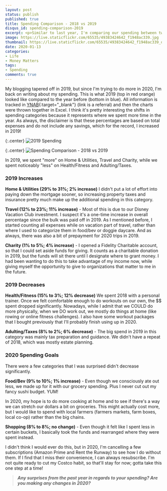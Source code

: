 ```yaml
---
layout: post
status: publish
published: true
title: Spending Comparison - 2018 vs 2019
disqus_id: spending-comparison-2019
excerpt: <p>Similar to last year, I'm comparing our spending between two years - 2019 and 2018. The shifts in categories reflected the changes in our lives.</p>
image: https://live.staticflickr.com/65535/49383424642_f1948ac339.jpg
thumbnail: https://live.staticflickr.com/65535/49383424642_f1948ac339_q.jpg
date: 2020-01-13
categories:
- Life
- Money Matters
tags: 
- Spending
comments: true
---
```

My blogging tapered off in 2019, but since I'm trying to do more in 2020, I'm back on writing about my spending. This is what 2019 (top in red orange) looked like compared to the year before (bottom in blue). All information is tracked in [YNAB](https://ynab.com/referral/?ref=BWZcB3gkMhf1SYyg&utm_source=customer_referral){:target="_blank"} (link is a referral) and then the charts were thrown together in Excel. I think it's pretty interesting the shifts in spending categories because it represents where we spent more time in the year. As always, the disclaimer is that these percentages are based on total expenses and do not include any savings, which for the record, I increased in 2019!

{:.center}
![2019 Spending](https://live.staticflickr.com/65535/49383328862_6be64d543f_z.jpg)

{:.center}
![Spending Comparison - 2018 vs 2019](https://live.staticflickr.com/65535/49383424642_f1948ac339_z.jpg)

In 2019, we spent "more" on Home & Utilities, Travel and Charity, while we spent noticeably "less" on Health/Fitness and Adulting/Taxes. 

### 2019 Increases
**Home & Utilities (29% to 31%; 2% increase)** I didn't put a lot of effort into paying down the mortgage sooner, so increasing property taxes and insurance pretty much make up the additional spending in this category.  

**Travel (12% to 23%; 11% increase)** - Most of this is due to our Disney Vacation Club investment. I suspect it's a one-time increase in overall percentage since the bulk was paid off in 2019. As I mentioned before, I started counting all expenses while on vacation part of travel, rather than where I used to categorize them in food/bev or doggie daycare. And as always, there was also a bit of prepayment for 2020 trips in 2019. 

**Charity (1% to 5%; 4% increase)** - I opened a Fidelity Charitable account, so that I could set aside funds for giving. It counts as a charitable donation in 2019, but the funds will sit there until I designate where to grant money. I had been wanting to do this to take advantage of my income now, while giving myself the opportunity to give to organizations that matter to me in the future.

### 2019 Decreases
**Health/Fitness (15% to 3%; 12% decrease)** We spent 2018 with a personal trainer. Once we felt comfortable enough to do workouts on our own, the $$ spent dropped significantly. Nowadays, while I admit that we COULD do more physically, when we DO work out, we mostly do things at home (like rowing or online fitness challenges). I also have some workout packages that I bought previously that I'll probably finish using up in 2020.

**Adulting/Taxes (8% to 2%; 6% decrease)** - The big spend in 2019 in this category was mainly tax preparation and guidance. We didn't have a repeat of 2018, which was mostly estate planning.  

### 2020 Spending Goals
There were a few categories that I was surprised didn't decrease significantly.

**Food/Bev (9% to 10%; 1% increase)** - Even though we consciously ate out less, we made up for it with our grocery spending. Plus I never cut out my fancy sushi budget. YUM! 

In 2020, my hope is to do more cooking at home and to see if there's a way we can stretch our dollars a bit on groceries. This might actually cost more, but I would like to spend with local farmers (farmers markets, farm boxes, local co-op) rather than the big chains. 

**Shopping (8% to 8%; no change)** - Even though it felt like I spent less in certain buckets, I basically took the funds and rearranged where they were spent instead. 

I didn't think I would ever do this, but in 2020, I'm cancelling a few subscriptions (Amazon Prime and Rent the Runway) to see how I do without them. If I find that I miss their convenience, I can always resubscribe. I'm not quite ready to cut my Costco habit, so that'll stay for now; gotta take this one step at a time!

>**_Any surprises from the past year in regards to your spending? Are you making any changes in 2020?_**
